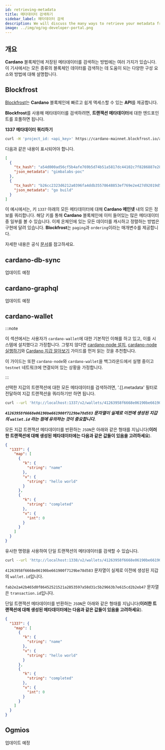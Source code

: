 ```yaml
---
id: retrieving-metadata
title: 메타데이터 검색하기
sidebar_label: 메타데이터 검색
description: We will discuss the many ways to retrieve your metadata from the Cardano blockchain.
image: ../img/og/og-developer-portal.png
---
```


## 개요

**Cardano** 블록체인에 저장된 메타데이터를 검색하는 방법에는 여러 가지가 있습니다. 이 기사에서는 모든 종류의 블록체인 데이터를 검색하는 데 도움이 되는 다양한 구성 요소와 방법에 대해 설명합니다.

## Blockfrost

[Blockfrost](/docs/get-started/blockfrost)는 **Cardano** 블록체인에 빠르고 쉽게 액세스할 수 있는 **API**를 제공합니다.

**Blockfrost**를 사용해 메타데이터를 검색하려면, **트랜잭션 메타데이터**에 대한 엔드포인트를 호풀하면 됩니다.

**1337 메타데이터 쿼리하기**

```bash
curl -H 'project_id: <api_key>' https://cardano-mainnet.blockfrost.io/api/v0/metadata/txs/labels/1337 | jq
```

다음과 같은 내용이 표시되어야 합니다.

```json
[
  {
    "tx_hash": "a54d000ad56cf5b4afe769b5d74b51a5817dc44102c7f8286887e28bf257a2fd",
    "json_metadata": "gimbalabs-poc"
  },
  {
    "tx_hash": "b26cc2323d6212a0396fa4ddb35578648853ef769e2e427d92019d50163f636a",
    "json_metadata": "go build"
  }
]
```

이 예시에서는, 키 `1337` 아래의 모든 메타데이터에 대해 **Cardano 메인넷** 내의 모든 정보를 쿼리합니다. 해당 키를 통해 **Cardano** 블록체인에 이미 들어있는 많은 메타데이터 중 일부를 볼 수 있습니다. 이제 온체인에 있는 모든 데이터를 캐시하고 정렬하는 방법은 구현에 달려 있습니다. **Blockfrost**는 `paging`과 `ordering`이라는 매개변수를 제공합니다.

자세한 내용은 공식 [문서](https://docs.blockfrost.io)를 참고하세요.

## cardano-db-sync

업데이트 예정

## cardano-graphql

업데이트 예정

## cardano-wallet

:::note

이 섹션에서는 사용자가 `cardano-wallet`에 대한 기본적인 이해를 하고 있고, 이를 시스템에 설치했다고 가정합니다. 그렇지 않다면 [cardano-node 설치](/docs/get-started/installing-cardano-node), [cardano-node 실행하기](/docs/get-started/running-cardano)와 [Cardano 지갑 알아보기](/docs/integrate-cardano/creating-wallet-faucet) 가이드를 먼저 읽는 것을 추천합니다.

이 가이드는 또한 `cardano-node`와 `cardano-wallet`을 백그라운드에서 실행 중이고 `testnet` 네트워크에 연결되어 있는 상황을 가정합니다.

:::

선택한 지갑의 트랜잭션에 대한 모든 메타데이터를 검색하려면, '.[].metadata' 필터로 전달하여 지갑 트랜잭션을 쿼리하기만 하면 됩니다.

```bash
curl --url 'http://localhost:1337/v2/wallets/41263958f6668e06190be661900f7129be78d583/transactions' | jq '.[].metadata'
```

***`41263958f6668e06190be661900f7129be78d583` 문자열이 실제로 이전에 생성된 지갑의  `wallet.id` 라는 점에 유의하는 것이 중요합니다.***

모든 지갑 트랜잭션 메타데이터를 반환하는 `JSON`은 아래와 같은 형태를 지닙니다(**이러한 트랜잭션에 대해 생성된 메타데이터에는 다음과 같은 값들이 있음을 고려하세요**).

```json
{
  "1337": {
    "map": [
      {
        "k": {
          "string": "name"
        },
        "v": {
          "string": "hello world"
        }
      },
      {
        "k": {
          "string": "completed"
        },
        "v": {
          "int": 0
        }
      }
    ]
  }
}
```

유사한 명령을 사용하여 단일 트랜잭션의 메타데이터를 검색할 수 있습니다.

```bash
curl --url 'http://localhost:1338/v2/wallets/41263958f6668e06190be661900f7129be78d583/transactions/fab2e2a42b465d0f86452521521a2853597a58d31c5b29663b7e615cd2b2eb47' | jq '.metadata'
```

`41263958f6668e06190be661900f7129be78d583` 문자열이 실제로 이전에 생성된 지갑의  `wallet.id`입니다.


`fab2e2a42b465d0f86452521521a2853597a58d31c5b29663b7e615cd2b2eb47` 문자열은 `transaction.id`입니다.

단일 트랜잭션 메타데이터를 반환하는 `JSON`은 아래와 같은 형태를 지닙니다(**이러한 트랜잭션에 대해 생성된 메타데이터에는 다음과 같은 값들이 있음을 고려하세요**).

```json
{
  "1337": {
    "map": [
      {
        "k": {
          "string": "name"
        },
        "v": {
          "string": "hello world"
        }
      },
      {
        "k": {
          "string": "completed"
        },
        "v": {
          "int": 0
        }
      }
    ]
  }
}
```

## Ogmios

업데이트 예정